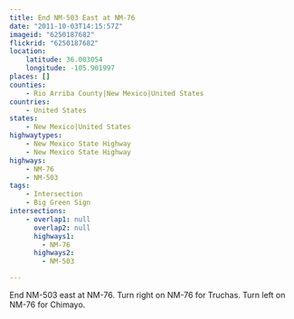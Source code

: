 ```yaml
---
title: End NM-503 East at NM-76
date: "2011-10-03T14:15:57Z"
imageid: "6250187682"
flickrid: "6250187682"
location:
    latitude: 36.003054
    longitude: -105.901997
places: []
counties:
    - Rio Arriba County|New Mexico|United States
countries:
    - United States
states:
    - New Mexico|United States
highwaytypes:
    - New Mexico State Highway
    - New Mexico State Highway
highways:
    - NM-76
    - NM-503
tags:
    - Intersection
    - Big Green Sign
intersections:
    - overlap1: null
      overlap2: null
      highways1:
        - NM-76
      highways2:
        - NM-503

---
```

End NM-503 east at NM-76.  Turn right on NM-76 for Truchas.  Turn left on NM-76 for Chimayo.
